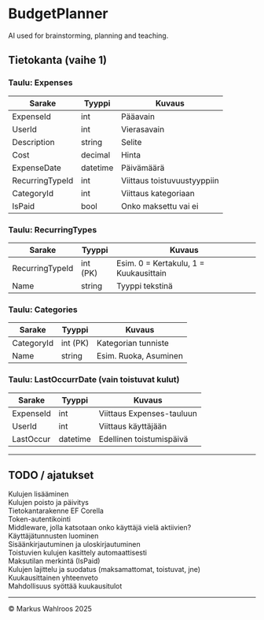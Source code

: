 # BudgetPlanner

AI used for brainstorming, planning and teaching.


## Tietokanta (vaihe 1)

### Taulu: Expenses

| Sarake        | Tyyppi     | Kuvaus                         |
|---------------|------------|--------------------------------|
| ExpenseId     | int        | Pääavain                      |
| UserId        | int        | Vierasavain                   |
| Description   | string     | Selite                        |
| Cost          | decimal    | Hinta                         |
| ExpenseDate   | datetime   | Päivämäärä                    |
| RecurringTypeId | int      | Viittaus toistuvuustyyppiin   |
| CategoryId    | int        | Viittaus kategoriaan          |
| IsPaid        | bool       | Onko maksettu vai ei          |

### Taulu: RecurringTypes

| Sarake           | Tyyppi   | Kuvaus                                |
|------------------|----------|---------------------------------------|
| RecurringTypeId  | int (PK) | Esim. 0 = Kertakulu, 1 = Kuukausittain |
| Name             | string   | Tyyppi tekstinä                       |

### Taulu: Categories

| Sarake     | Tyyppi   | Kuvaus                   |
|------------|----------|--------------------------|
| CategoryId | int (PK) | Kategorian tunniste      |
| Name       | string   | Esim. Ruoka, Asuminen    |

### Taulu: LastOccurrDate (vain toistuvat kulut)

| Sarake     | Tyyppi   | Kuvaus                            |
|------------|----------|-----------------------------------|
| ExpenseId  | int      | Viittaus Expenses-tauluun         |
| UserId     | int      | Viittaus käyttäjään               |
| LastOccur  | datetime | Edellinen toistumispäivä          |

---

## TODO / ajatukset
Kulujen lisääminen<br>
Kulujen poisto ja päivitys<br>
Tietokantarakenne EF Corella<br>
Token-autentikointi<br>
Middleware, jolla katsotaan onko käyttäjä vielä aktiivien?<br>
Käyttäjätunnusten luominen<br>
Sisäänkirjautuminen ja uloskirjautuminen<br>
Toistuvien kulujen kasittely automaattisesti<br>
Maksutilan merkintä (IsPaid)<br>
Kulujen lajittelu ja suodatus (maksamattomat, toistuvat, jne)<br>
Kuukausittainen yhteenveto<br>
Mahdollisuus syöttää kuukausitulot

---


© Markus Wahlroos 2025
